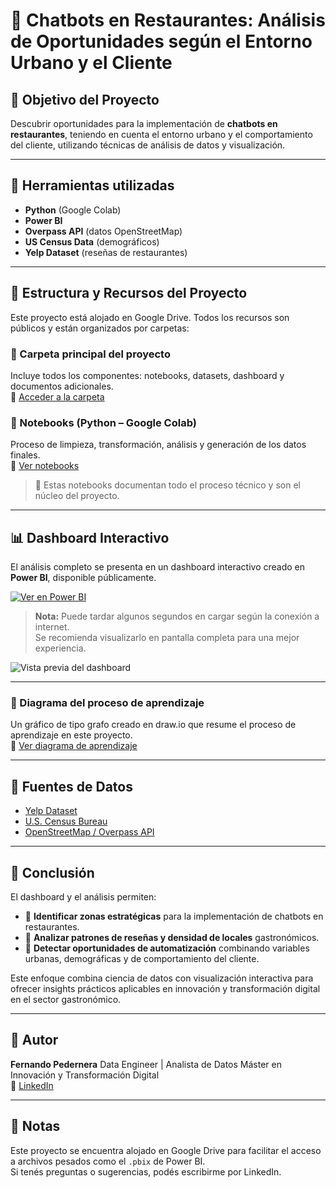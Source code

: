 # 🤖 Chatbots en Restaurantes: Análisis de Oportunidades según el Entorno Urbano y el Cliente

## 🎯 Objetivo del Proyecto

Descubrir oportunidades para la implementación de **chatbots en restaurantes**, teniendo en cuenta el entorno urbano y el comportamiento del cliente, utilizando técnicas de análisis de datos y visualización.

---

## 🧰 Herramientas utilizadas

- **Python** (Google Colab)  
- **Power BI**  
- **Overpass API** (datos OpenStreetMap)  
- **US Census Data** (demográficos)  
- **Yelp Dataset** (reseñas de restaurantes)  

---

## 📁 Estructura y Recursos del Proyecto

Este proyecto está alojado en Google Drive. Todos los recursos son públicos y están organizados por carpetas:

### 📂 Carpeta principal del proyecto  
Incluye todos los componentes: notebooks, datasets, dashboard y documentos adicionales.  
🔗 [Acceder a la carpeta](https://drive.google.com/drive/folders/12OIwV54gKqwl0oUD_X-NncqZk6pFEqEJ?usp=drive_link)

### 📒 Notebooks (Python – Google Colab)  
Proceso de limpieza, transformación, análisis y generación de los datos finales.  
🔗 [Ver notebooks](https://drive.google.com/drive/folders/1RrP6TVd5mZjuHwTnf_rK1NII4UlRfNLd?usp=drive_link)  
> 📌 Estas notebooks documentan todo el proceso técnico y son el núcleo del proyecto.

---

## 📊 Dashboard Interactivo

El análisis completo se presenta en un dashboard interactivo creado en **Power BI**, disponible públicamente.

[![Ver en Power BI](https://app.powerbi.com/view?r=eyJrIjoiNjc5NWQ0YzMtMGI3OC00ZmVkLTg4OGMtMjQ0Zjc0NTVkOTM0IiwidCI6ImFlYzc2MmU0LTNkNTQtNDk1ZS1hOGZlLTQyODdkY2U2ZmU2OSIsImMiOjh9)](https://app.powerbi.com/view?r=eyJrIjoiNjc5NWQ0YzMtMGI3OC00ZmVkLTg4OGMtMjQ0Zjc0NTVkOTM0IiwidCI6ImFlYzc2MmU0LTNkNTQtNDk1ZS1hOGZlLTQyODdkY2U2ZmU2OSIsImMiOjh9)

> **Nota:** Puede tardar algunos segundos en cargar según la conexión a internet.  
> Se recomienda visualizarlo en pantalla completa para una mejor experiencia.

![Vista previa del dashboard](images/dashboard_preview.png)

---

### 🧠 Diagrama del proceso de aprendizaje  
Un gráfico de tipo grafo creado en draw.io que resume el proceso de aprendizaje en este proyecto.  
🔗 [Ver diagrama de aprendizaje](https://drive.google.com/drive/folders/1UuC3y8o-AUufpjJK5bjSS2lUMZ4fmfCs?usp=drive_link)

---

## 📌 Fuentes de Datos

- [Yelp Dataset](https://www.yelp.com/dataset)  
- [U.S. Census Bureau](https://www.census.gov/data.html)  
- [OpenStreetMap / Overpass API](https://overpass-turbo.eu/)  

---

## 🧩 Conclusión

El dashboard y el análisis permiten:

- 📍 **Identificar zonas estratégicas** para la implementación de chatbots en restaurantes.  
- 💬 **Analizar patrones de reseñas y densidad de locales** gastronómicos.  
- 🌆 **Detectar oportunidades de automatización** combinando variables urbanas, demográficas y de comportamiento del cliente.  

Este enfoque combina ciencia de datos con visualización interactiva para ofrecer insights prácticos aplicables en innovación y transformación digital en el sector gastronómico.

---

## 👤 Autor

**Fernando Pedernera**
Data Engineer | Analista de Datos
Máster en Innovación y Transformación Digital  
🔗 [LinkedIn](https://www.linkedin.com/in/fgpedernera/)

---

## 📌 Notas

Este proyecto se encuentra alojado en Google Drive para facilitar el acceso a archivos pesados como el `.pbix` de Power BI.  
Si tenés preguntas o sugerencias, podés escribirme por LinkedIn.


